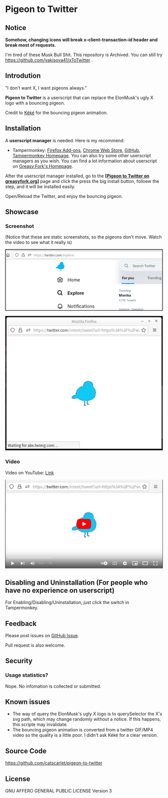 # Pigeon to Twitter

## Notice

**Somehow, changing icons will break x-client-transaction-id header and break most of requests.**

I'm tired of these Musk Bull Shit. This repository is Archived. You can still try <https://github.com/yakisova41/xToTwitter> .

## Introdution

"I don’t want X, I want pigeons always."

**Pigeon to Twitter** is a userscript that can replace the ElonMusk's ugly X logo with a bouncing pigeon.

Credit to [Kéké](https://twitter.com/Kekeflipnote) for the bouncing pigeon animation.

## Installation

A **userscript manager** is needed. Here is my recommend:

-   Tampermonkey: [Firefox Add-ons](https://addons.mozilla.org/en-US/firefox/addon/tampermonkey/), [Chrome Web Store](https://chrome.google.com/webstore/detail/dhdgffkkebhmkfjojejmpbldmpobfkfo), [GitHub](https://github.com/Tampermonkey/tampermonkey), [Tampermonkey Homepage](https://www.tampermonkey.net/). You can also try some other userscript managers as you wish. You can find a lot information about userscript on [Greasy Fork's Homepage](https://greasyfork.org/).

After the userscript manager installed, go to the **[\[Pigeon to Twitter on greasyfork.org\]](https://greasyfork.org/scripts/471889-pigeon-to-twitter)** page and click the press the big install button, folloew the step, and it will be installed easily.

Open/Reload the Twitter, and enjoy the bouncing pigeon.

## Showcase

### Screenshot

(Notice that these are static screenshots, so the pigeons don't move. Watch the video to see what it really is)

![screenshot-explore](./screenshot/screenshot-explore.png)

![screenshot-new-window-sharing](./screenshot/screenshot-new-window-sharing.png)

### Video

Video on YouTube: [Link](https://www.youtube.com/watch?v=on7PqWpgO8E)

[![screenshot-youtube](./screenshot/screenshot-youtube.png)](http://www.youtube.com/watch?v=on7PqWpgO8E)

## Disabling and Uninstallation (For people who have no experience on userscript)

For Enabling/Disabling/Uninstallation, just click the switch in Tampermonkey.

## Feedback

Please post issues on [GitHub Issue](https://github.com/catscarlet/pigeon-to-twitter/issues).

Pull request is also welcome.

## Security

### Usage statistics?

Nope. No infomation is collected or submitted.

## Known issues

-   The way of query the ElonMusk's ugly X logo is to querySelector the X's svg path, which may change randomly without a notice. If this happens, this scripte may invalidate.
-   The bouncing pigeon animation is converted from a twitter GIF/MP4 video so the quality is a little poor. I didn't ask Kéké for a clear version.

## Source Code

<https://github.com/catscarlet/pigeon-to-twitter>

## License

GNU AFFERO GENERAL PUBLIC LICENSE Version 3
